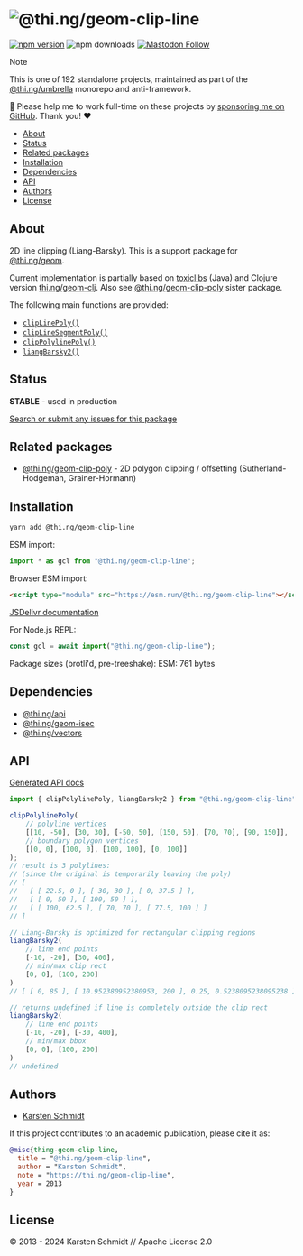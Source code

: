 <!-- This file is generated - DO NOT EDIT! -->
<!-- Please see: https://github.com/thi-ng/umbrella/blob/develop/CONTRIBUTING.md#changes-to-readme-files -->
# ![@thi.ng/geom-clip-line](https://media.thi.ng/umbrella/banners-20230807/thing-geom-clip-line.svg?8ca4f323)

[![npm version](https://img.shields.io/npm/v/@thi.ng/geom-clip-line.svg)](https://www.npmjs.com/package/@thi.ng/geom-clip-line)
![npm downloads](https://img.shields.io/npm/dm/@thi.ng/geom-clip-line.svg)
[![Mastodon Follow](https://img.shields.io/mastodon/follow/109331703950160316?domain=https%3A%2F%2Fmastodon.thi.ng&style=social)](https://mastodon.thi.ng/@toxi)

> [!NOTE]
> This is one of 192 standalone projects, maintained as part
> of the [@thi.ng/umbrella](https://github.com/thi-ng/umbrella/) monorepo
> and anti-framework.
>
> 🚀 Please help me to work full-time on these projects by [sponsoring me on
> GitHub](https://github.com/sponsors/postspectacular). Thank you! ❤️

- [About](#about)
- [Status](#status)
- [Related packages](#related-packages)
- [Installation](#installation)
- [Dependencies](#dependencies)
- [API](#api)
- [Authors](#authors)
- [License](#license)

## About

2D line clipping (Liang-Barsky). This is a support package for [@thi.ng/geom](https://github.com/thi-ng/umbrella/tree/develop/packages/geom).

Current implementation is partially based on [toxiclibs](http://toxiclibs.org)
(Java) and Clojure version [thi.ng/geom-clj](http://thi.ng/geom-clj). Also see
[@thi.ng/geom-clip-poly](https://github.com/thi-ng/umbrella/blob/develop/packages/geom-clip-poly)
sister package.

The following main functions are provided:

- [`clipLinePoly()`](https://docs.thi.ng/umbrella/geom-clip-line/functions/clipLinePoly.html)
- [`clipLineSegmentPoly()`](https://docs.thi.ng/umbrella/geom-clip-line/functions/clipLineSegmentPoly.html)
- [`clipPolylinePoly()`](https://docs.thi.ng/umbrella/geom-clip-line/functions/clipPolylinePoly.html)
- [`liangBarsky2()`](https://docs.thi.ng/umbrella/geom-clip-line/functions/liangBarsky2.html)

## Status

**STABLE** - used in production

[Search or submit any issues for this package](https://github.com/thi-ng/umbrella/issues?q=%5Bgeom-clip-line%5D+in%3Atitle)

## Related packages

- [@thi.ng/geom-clip-poly](https://github.com/thi-ng/umbrella/tree/develop/packages/geom-clip-poly) - 2D polygon clipping / offsetting (Sutherland-Hodgeman, Grainer-Hormann)

## Installation

```bash
yarn add @thi.ng/geom-clip-line
```

ESM import:

```ts
import * as gcl from "@thi.ng/geom-clip-line";
```

Browser ESM import:

```html
<script type="module" src="https://esm.run/@thi.ng/geom-clip-line"></script>
```

[JSDelivr documentation](https://www.jsdelivr.com/)

For Node.js REPL:

```js
const gcl = await import("@thi.ng/geom-clip-line");
```

Package sizes (brotli'd, pre-treeshake): ESM: 761 bytes

## Dependencies

- [@thi.ng/api](https://github.com/thi-ng/umbrella/tree/develop/packages/api)
- [@thi.ng/geom-isec](https://github.com/thi-ng/umbrella/tree/develop/packages/geom-isec)
- [@thi.ng/vectors](https://github.com/thi-ng/umbrella/tree/develop/packages/vectors)

## API

[Generated API docs](https://docs.thi.ng/umbrella/geom-clip-line/)

```ts
import { clipPolylinePoly, liangBarsky2 } from "@thi.ng/geom-clip-line";

clipPolylinePoly(
    // polyline vertices
    [[10, -50], [30, 30], [-50, 50], [150, 50], [70, 70], [90, 150]],
    // boundary polygon vertices
    [[0, 0], [100, 0], [100, 100], [0, 100]]
);
// result is 3 polylines:
// (since the original is temporarily leaving the poly)
// [
//   [ [ 22.5, 0 ], [ 30, 30 ], [ 0, 37.5 ] ],
//   [ [ 0, 50 ], [ 100, 50 ] ],
//   [ [ 100, 62.5 ], [ 70, 70 ], [ 77.5, 100 ] ]
// ]

// Liang-Barsky is optimized for rectangular clipping regions
liangBarsky2(
    // line end points
    [-10, -20], [30, 400],
    // min/max clip rect
    [0, 0], [100, 200]
)
// [ [ 0, 85 ], [ 10.952380952380953, 200 ], 0.25, 0.5238095238095238 ]

// returns undefined if line is completely outside the clip rect
liangBarsky2(
    // line end points
    [-10, -20], [-30, 400],
    // min/max bbox
    [0, 0], [100, 200]
)
// undefined
```

## Authors

- [Karsten Schmidt](https://thi.ng)

If this project contributes to an academic publication, please cite it as:

```bibtex
@misc{thing-geom-clip-line,
  title = "@thi.ng/geom-clip-line",
  author = "Karsten Schmidt",
  note = "https://thi.ng/geom-clip-line",
  year = 2013
}
```

## License

&copy; 2013 - 2024 Karsten Schmidt // Apache License 2.0
